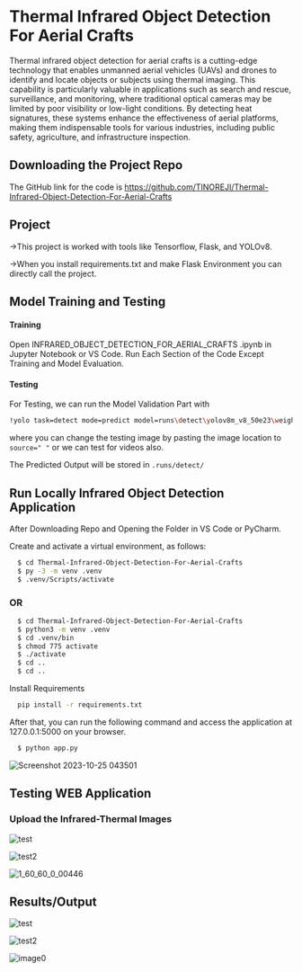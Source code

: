
# Thermal Infrared Object Detection For Aerial Crafts 

Thermal infrared object detection for aerial crafts is a cutting-edge technology that enables unmanned aerial vehicles (UAVs) and drones to identify and locate objects or subjects using thermal imaging. This capability is particularly valuable in applications such as search and rescue, surveillance, and monitoring, where traditional optical cameras may be limited by poor visibility or low-light conditions. By detecting heat signatures, these systems enhance the effectiveness of aerial platforms, making them indispensable tools for various industries, including public safety, agriculture, and infrastructure inspection.

## Downloading the Project Repo

The GitHub link for the code is https://github.com/TINOREJI/Thermal-Infrared-Object-Detection-For-Aerial-Crafts

##  Project
->This project is worked with tools like Tensorflow, Flask, and YOLOv8.

->When you install requirements.txt and make Flask Environment you can directly call the project.

## Model Training and Testing
#### Training
Open INFRARED_OBJECT_DETECTION_FOR_AERIAL_CRAFTS .ipynb in Jupyter Notebook or VS Code.
Run Each Section of the Code Except Training and Model Evaluation. 
#### Testing
For Testing, we can run the Model Validation Part with 
```bash
!yolo task=detect mode=predict model=runs\detect\yolov8m_v8_50e23\weights\best.pt source="upload/test2.jpg" 
```
where you can change the testing image by pasting the image location to `source=" "` or we can test for videos also.

The Predicted Output will be stored in `.runs/detect/`

## Run Locally Infrared Object Detection Application
After Downloading Repo and Opening the Folder in VS Code or PyCharm.

Create and activate a virtual environment, as follows:
```bash
  $ cd Thermal-Infrared-Object-Detection-For-Aerial-Crafts
  $ py -3 -m venv .venv 
  $ .venv/Scripts/activate
```
### OR

```bash
  $ cd Thermal-Infrared-Object-Detection-For-Aerial-Crafts
  $ python3 -m venv .venv 
  $ cd .venv/bin
  $ chmod 775 activate
  $ ./activate
  $ cd ..
  $ cd ..
```
Install Requirements

```bash
  pip install -r requirements.txt
```

After that, you can run the following command and access the application at 127.0.0.1:5000 on your browser.
```bash
  $ python app.py
```
![Screenshot 2023-10-25 043501](https://github.com/TINOREJI/NP/assets/95184183/983bd6ef-3032-459f-b3d8-6a6cc1cad3f5)


## Testing WEB Application
### Upload the Infrared-Thermal Images

![test](https://github.com/TINOREJI/NP/assets/95184183/608cdc1c-010b-4fe9-9fb8-0a5e6dde4e7e)

![test2](https://github.com/TINOREJI/NP/assets/95184183/0a74c8e3-9830-40f9-89df-02b10b77a16c)

![1_60_60_0_00446](https://github.com/TINOREJI/NP/assets/95184183/a0435a7c-d721-47ab-9399-14e82157c589)

## Results/Output
![test](https://github.com/TINOREJI/NP/assets/95184183/ccc546e7-9de2-4d23-92bf-3e4a730e2e7b)

![test2](https://github.com/TINOREJI/NP/assets/95184183/08b05572-4608-4faa-bd52-8e131d322824)

![image0](https://github.com/TINOREJI/NP/assets/95184183/6c4dc0a0-4bb1-462a-922a-a69d8dd4284a)



